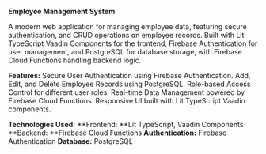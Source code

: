 **Employee Management System**

A modern web application for managing employee data, featuring secure authentication, and CRUD operations on employee records. Built with Lit TypeScript Vaadin Components for the frontend, Firebase Authentication for user management, and PostgreSQL for database storage, with Firebase Cloud Functions handling backend logic.

**Features:**
Secure User Authentication using Firebase Authentication.
Add, Edit, and Delete Employee Records using PostgreSQL.
Role-based Access Control for different user roles.
Real-time Data Management powered by Firebase Cloud Functions.
Responsive UI built with Lit TypeScript Vaadin components. 

**Technologies Used:**
**Frontend: **Lit TypeScript, Vaadin Components
**Backend: **Firebase Cloud Functions
**Authentication:** Firebase Authentication
**Database:** PostgreSQL
